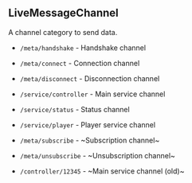 ## LiveMessageChannel
A channel category to send data.

- `/meta/handshake` - Handshake channel

- `/meta/connect` - Connection channel

- `/meta/disconnect` - Disconnection channel

- `/service/controller` - Main service channel

- `/service/status` - Status channel

- `/service/player` - Player service channel

- `/meta/subscribe` - ~Subscription channel~

- `/meta/unsubscribe` - ~Unsubscription channel~

- `/controller/12345` - ~Main service channel (old)~
